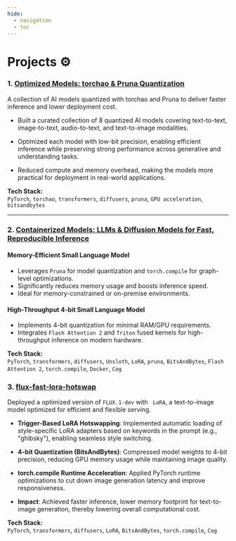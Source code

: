 ```yaml
---
hide:
  - navigation
  - toc
---
```


# **Projects ⚙️**

### 1. [Optimized Models: torchao & Pruna Quantization](https://huggingface.co/collections/AINovice2005/optimized-models-torchao-and-pruna-quantization-6875516b020b9776cc21e591)

A collection of AI models quantized with torchao and Pruna to deliver faster inference and lower deployment cost.

- Built a curated collection of 8 quantized AI models covering text-to-text, image-to-text, audio-to-text, and text-to-image modalities.

- Optimized each model with low-bit precision, enabling efficient inference while preserving strong performance across generative and understanding tasks.

- Reduced compute and memory overhead, making the models more practical for deployment in real-world applications.

**Tech Stack:**  
`PyTorch`, `torchao`, `transformers`, `diffusers`, `pruna`, `GPU acceleration`, `bitsandbytes`

---

### 2. [Containerized Models: LLMs & Diffusion Models for Fast, Reproducible Inference](https://hub.docker.com/u/paragekbote)

#### Memory-Efficient Small Language Model

- Leverages `Pruna` for model quantization and `torch.compile` for graph-level optimizations.
- Significantly reduces memory usage and boosts inference speed.
- Ideal for memory-constrained or on-premise environments.

#### High-Throughput 4-bit Small Language Model

- Implements 4-bit quantization for minimal RAM/GPU requirements.
- Integrates `Flash Attention 2` and `Triton` fused kernels for high-throughput inference on modern hardware.

**Tech Stack:**  
`PyTorch`, `transformers`, `diffusers`, `Unsloth`, `LoRA`, `pruna`, `BitsAndBytes`, `Flash Attention 2`, `torch.compile`, `Docker`, `Cog`

### 3. [flux-fast-lora-hotswap](https://replicate.com/paragekbote/flux-fast-lora-hotswap)

Deployed a optimized version of `FLUX.1-dev` with ` LoRA`, a text-to-image model optimized for efficient and flexible serving.

- **Trigger-Based LoRA Hotswapping**: Implemented automatic loading of style-specific LoRA adapters based on keywords in the prompt (e.g., "ghibsky"), enabling seamless style switching.

- **4-bit Quantization (BitsAndBytes)**: Compressed model weights to 4-bit precision, reducing GPU memory usage while maintaining image quality.

- **torch.compile Runtime Acceleration**: Applied PyTorch runtime optimizations to cut down image generation latency and improve responsiveness.

- **Impact**: Achieved faster inference, lower memory footprint for text-to-image generation, thereby lowering overall computational cost.

**Tech Stack:**  
`PyTorch`, `transformers`, `diffusers`, `LoRA`, `BitsAndBytes`, `torch.compile`, `Cog`